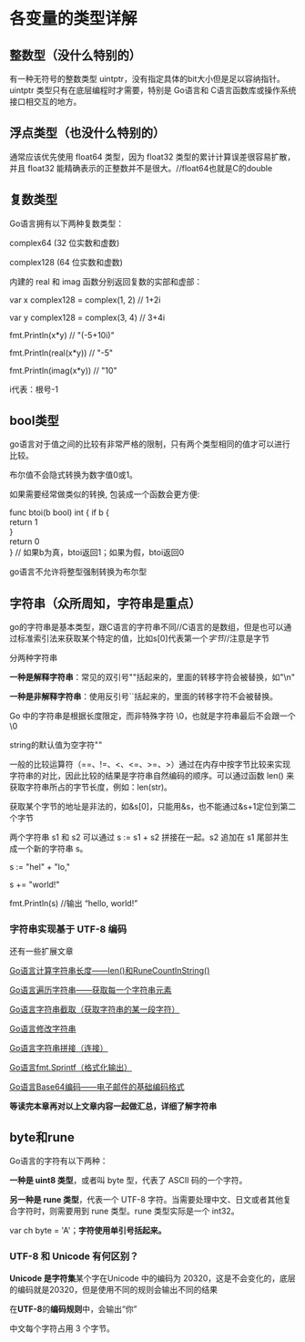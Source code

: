 # 各变量的类型详解
## 整数型（没什么特别的）
有一种无符号的整数类型 uintptr，没有指定具体的bit大小但是足以容纳指针。uintptr 类型只有在底层编程时才需要，特别是 Go语言和 C语言函数库或操作系统接口相交互的地方。
## 浮点类型（也没什么特别的）
通常应该优先使用 float64 类型，因为 float32 类型的累计计算误差很容易扩散，并且 float32 能精确表示的正整数并不是很大。//float64也就是C的double
## 复数类型
Go语言拥有以下两种复数类型：

complex64 (32 位实数和虚数)

complex128 (64 位实数和虚数)

内建的 real 和 imag 函数分别返回复数的实部和虚部：

var x complex128 = complex(1, 2) // 1+2i

var y complex128 = complex(3, 4) // 3+4i

fmt.Println(x\*y)                 // "(-5+10i)"

fmt.Println(real(x\*y))           // "-5"

fmt.Println(imag(x\*y))           // "10"

i代表：根号-1
## bool类型
go语言对于值之间的比较有非常严格的限制，只有两个类型相同的值才可以进行比较。

布尔值不会隐式转换为数字值0或1。

如果需要经常做类似的转换, 包装成一个函数会更方便:

func btoi(b bool) int {
    if b {    
        return 1        
    }    
    return 0    
} // 如果b为真，btoi返回1；如果为假，btoi返回0

go语言不允许将整型强制转换为布尔型
## 字符串（众所周知，字符串是重点）
go的字符串是基本类型，跟C语言的字符串不同//C语言的是数组，但是也可以通过标准索引法来获取某个特定的值，比如s[0]代表第一个*字节*//注意是字节

分两种字符串

**一种是解释字符串**：常见的双引号""括起来的，里面的转移字符会被替换，如"\n"

**一种是非解释字符串**：使用反引号\`\`括起来的，里面的转移字符不会被替换。

Go 中的字符串是根据长度限定，而非特殊字符 \0，也就是字符串最后不会跟一个\0

string的默认值为空字符""

一般的比较运算符（==、!=、<、<=、>=、>）通过在内存中按字节比较来实现字符串的对比，因此比较的结果是字符串自然编码的顺序。可以通过函数 len() 来获取字符串所占的字节长度，例如：len(str)。

获取某个字节的地址是非法的，如&s[0]，只能用&s，也不能通过&s+1定位到第二个字节

两个字符串 s1 和 s2 可以通过 s := s1 + s2 拼接在一起。s2 追加在 s1 尾部并生成一个新的字符串 s。

s := "hel" + "lo,"

s += "world!"

fmt.Println(s) //输出 “hello, world!”
### 字符串实现基于 UTF-8 编码
还有一些扩展文章

[Go语言计算字符串长度——len()和RuneCountInString()](http://c.biancheng.net/view/36.html)

[Go语言遍历字符串——获取每一个字符串元素](http://c.biancheng.net/view/37.html)

[Go语言字符串截取（获取字符串的某一段字符）](http://c.biancheng.net/view/38.html)

[Go语言修改字符串](http://c.biancheng.net/view/39.html)

[Go语言字符串拼接（连接）](http://c.biancheng.net/view/40.html)

[Go语言fmt.Sprintf（格式化输出）](http://c.biancheng.net/view/41.html)

[Go语言Base64编码——电子邮件的基础编码格式](http://c.biancheng.net/view/42.html)

**等读完本章再对以上文章内容一起做汇总，详细了解字符串**
## byte和rune
Go语言的字符有以下两种：

**一种是 uint8 类型**，或者叫 byte 型，代表了 ASCII 码的一个字符。

**另一种是 rune 类型**，代表一个 UTF-8 字符。当需要处理中文、日文或者其他复合字符时，则需要用到 rune 类型。rune 类型实际是一个 int32。

var ch byte = 'A'；**字符使用单引号括起来。**

### UTF-8 和 Unicode 有何区别？
**Unicode 是字符集**某个字在Unicode 中的编码为 20320，这是不会变化的，底层的编码就是20320，但是使用不同的规则会输出不同的结果

在**UTF\-8**的**编码规则**中，会输出“你”

中文每个字符占用 3 个字节。
